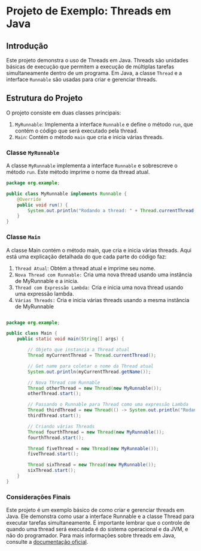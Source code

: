 # Projeto de Exemplo: Threads em Java

## Introdução

Este projeto demonstra o uso de Threads em Java. Threads são unidades básicas de execução que permitem a execução de múltiplas tarefas simultaneamente dentro de um programa. Em Java, a classe `Thread` e a interface `Runnable` são usadas para criar e gerenciar threads.

## Estrutura do Projeto

O projeto consiste em duas classes principais:

1. `MyRunnable`: Implementa a interface `Runnable` e define o método `run`, que contém o código que será executado pela thread.
2. `Main`: Contém o método `main` que cria e inicia várias threads.

### Classe `MyRunnable`

A classe `MyRunnable` implementa a interface `Runnable` e sobrescreve o método `run`. Este método imprime o nome da thread atual.

```java
package org.example;

public class MyRunnable implements Runnable {
    @Override
    public void run() {
        System.out.println("Rodando a thread: " + Thread.currentThread().getName());
    }
}
```


### Classe `Main`

A classe Main contém o método main, que cria e inicia várias threads. Aqui está uma explicação detalhada do que cada parte do código faz:

1. `Thread Atual`: Obtém a thread atual e imprime seu nome.
2. `Nova Thread com Runnable:` Cria uma nova thread usando uma instância de MyRunnable e a inicia.
3. `Thread com Expressão Lambda:` Cria e inicia uma nova thread usando uma expressão lambda.
4. `Várias Threads:` Cria e inicia várias threads usando a mesma instância de MyRunnable

```java

package org.example;

public class Main {
    public static void main(String[] args) {

        // Objeto que instancia a Thread atual
        Thread myCurrentThread = Thread.currentThread();

        // Get name para coletar o nome da Thread atual
        System.out.println(myCurrentThread.getName());

        // Nova Thread com Runnable
        Thread otherThread = new Thread(new MyRunnable());
        otherThread.start();

        // Passando o Runnable para Thread como uma expressão Lambda
        Thread thirdThread = new Thread(() -> System.out.println("Rodando terceira Thread"));
        thirdThread.start();

        // Criando várias Threads
        Thread fourthThread = new Thread(new MyRunnable());
        fourthThread.start();

        Thread fiveThread = new Thread(new MyRunnable());
        fiveThread.start();

        Thread sixThread = new Thread(new MyRunnable());
        sixThread.start();
    }
}
```

### Considerações Finais

Este projeto é um exemplo básico de como criar e gerenciar threads em Java.
Ele demonstra como usar a interface Runnable e a classe Thread para executar tarefas simultaneamente.
É importante lembrar que o controle de quando uma thread será executada é do sistema operacional e da JVM, e não do programador.
Para mais informações sobre threads em Java, consulte a [documentação oficial](https://docs.oracle.com/javase/tutorial/essential/concurrency/).

